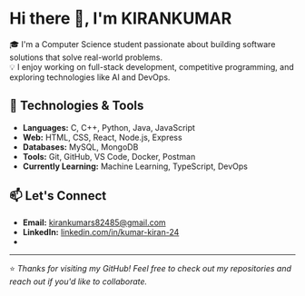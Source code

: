 ﻿# Hi there 👋, I'm KIRANKUMAR


 🎓 I'm a Computer Science student passionate about building software solutions that solve real-world problems.  
💡 I enjoy working on full-stack development, competitive programming, and exploring technologies like AI and DevOps.




## 🔧 Technologies & Tools

- **Languages:** C, C++, Python, Java, JavaScript
- **Web:** HTML, CSS, React, Node.js, Express
- **Databases:** MySQL, MongoDB
- **Tools:** Git, GitHub, VS Code, Docker, Postman
- **Currently Learning:** Machine Learning, TypeScript, DevOps



## 📫 Let's Connect


- **Email:** kirankumars82485@gmail.com
- **LinkedIn:** [linkedin.com/in/kumar-kiran-24](www.linkedin.com/in/kirankumar-s- )
- 

---

⭐ *Thanks for visiting my GitHub! Feel free to check out my repositories and reach out if you'd like to collaborate.*
